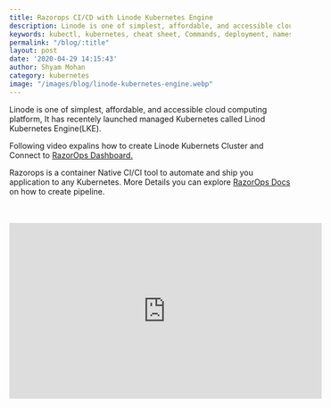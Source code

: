 ```yaml
---
title: Razorops CI/CD with Linode Kubernetes Engine
description: Linode is one of simplest, affordable, and accessible cloud computing platform, It has recentely launched managed Kubernetes called Linod Kubernetes Engine.
keywords: kubectl, kubernetes, cheat sheet, Commands, deployment, namespace, healthcheck
permalink: "/blog/:title"
layout: post
date: '2020-04-29 14:15:43'
author: Shyam Mohan
category: kubernetes
image: "/images/blog/linode-kubernetes-engine.webp"
---
```



Linode is one of simplest, affordable, and accessible cloud computing platform, It has recentely launched managed Kubernetes called Linod Kubernetes Engine(LKE). 

Following video expalins how to create Linode Kubernets Cluster and Connect to <a href="https://dashboard.razorops.com/users/sign_up" target="_blank">RazorOps Dashboard.</a>

Razorops is a container Native CI/CI tool to automate and ship you application to any Kubernetes. More Details you can explore <a href="https://docs.razorops.com/introduction/getting-started.html" target="_blank">RazorOps Docs</a> on how to create pipeline. 

<br>
<br>

<div class="video-container">
  <iframe width="560" height="315" src="https://www.youtube.com/embed/6MaEOpwiXdk" frameborder="0" allow="accelerometer; autoplay; encrypted-media; gyroscope; picture-in-picture" allowfullscreen></iframe>
</div>


